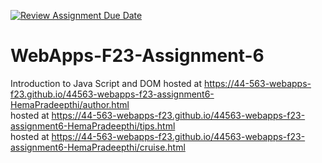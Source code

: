 [![Review Assignment Due Date](https://classroom.github.com/assets/deadline-readme-button-24ddc0f5d75046c5622901739e7c5dd533143b0c8e959d652212380cedb1ea36.svg)](https://classroom.github.com/a/b9NC0g7h)
# WebApps-F23-Assignment-6
Introduction to Java Script and DOM
 hosted at https://44-563-webapps-f23.github.io/44563-webapps-f23-assignment6-HemaPradeepthi/author.html <br>
 hosted at https://44-563-webapps-f23.github.io/44563-webapps-f23-assignment6-HemaPradeepthi/tips.html <br>
 hosted at https://44-563-webapps-f23.github.io/44563-webapps-f23-assignment6-HemaPradeepthi/cruise.html

